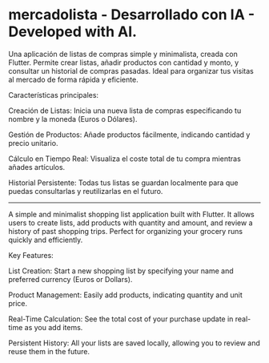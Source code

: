 # mercadolista - Desarrollado con IA - Developed with AI.

Una aplicación de listas de compras simple y minimalista, creada con Flutter. Permite crear listas, añadir productos con cantidad y monto, y consultar un historial de compras pasadas. Ideal para organizar tus visitas al mercado de forma rápida y eficiente.

Características principales:

Creación de Listas: Inicia una nueva lista de compras especificando tu nombre y la moneda (Euros o Dólares).

Gestión de Productos: Añade productos fácilmente, indicando cantidad y precio unitario.

Cálculo en Tiempo Real: Visualiza el coste total de tu compra mientras añades artículos.

Historial Persistente: Todas tus listas se guardan localmente para que puedas consultarlas y reutilizarlas en el futuro.

--------------------------------------------------------------------------------------------------------------------------
A simple and minimalist shopping list application built with Flutter. It allows users to create lists, add products with quantity and amount, and review a history of past shopping trips. Perfect for organizing your grocery runs quickly and efficiently.

Key Features:

List Creation: Start a new shopping list by specifying your name and preferred currency (Euros or Dollars).

Product Management: Easily add products, indicating quantity and unit price.

Real-Time Calculation: See the total cost of your purchase update in real-time as you add items.

Persistent History: All your lists are saved locally, allowing you to review and reuse them in the future.

